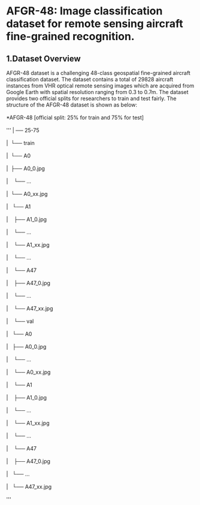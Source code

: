 # AFGR-48: Image classification dataset for remote sensing aircraft fine-grained recognition.
## 1.Dataset Overview 
AFGR-48 dataset is a challenging 48-class geospatial fine-grained aircraft classification dataset. The dataset contains a total of 29828 aircraft instances from VHR optical remote sensing images which are acquired from Google Earth with spatial resolution ranging from 0.3 to 0.7m. The dataset provides two official splits for researchers to train and test fairly. The structure of the AFGR-48 dataset is shown as below: <br>  
*AFGR-48 [official split: 25% for train and 75% for test] <br>  
'''
| ── 25-75 <br>  
|    └── train <br>  
|        └── A0 <br>  
|            ├── A0_0.jpg <br>  
|            └── ... <br>  
|          └── A0_xx.jpg <br>  
|       └── A1 <br>  
|            ├── A1_0.jpg <br>  
|            └── ... <br>  
|            └── A1_xx.jpg <br>  
|        └── ... <br>  
|        └── A47 <br>  
|            ├── A47_0.jpg <br>  
|            └── ... <br>  
|            └── A47_xx.jpg <br>  
|    └── val <br>  
|       └── A0 <br>  
|           ├── A0_0.jpg <br>  
|            └── ... <br>  
|            └── A0_xx.jpg <br>  
|        └── A1 <br>  
|            ├── A1_0.jpg <br>  
|            └── ... <br>  
|            └── A1_xx.jpg <br>  
|        └── ... <br>  
|        └── A47 <br>  
|            ├── A47_0.jpg <br>  
|           └── ... <br>  
|           └── A47_xx.jpg <br>  
'''
